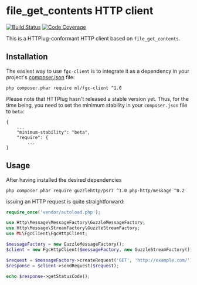 # file_get_contents HTTP client

[![Build Status](https://secure.travis-ci.org/lanthaler/fgc-client.png?branch=master)](http://travis-ci.org/lanthaler/fgc-client)
[![Code Coverage](https://scrutinizer-ci.com/g/lanthaler/fgc-client/badges/coverage.png?b=master)](https://scrutinizer-ci.com/g/lanthaler/fgc-client/?branch=master)

This is a HTTPlug-conformant HTTP client based on `file_get_contents`.


## Installation

The easiest way to use `fgc-client` is to integrate it as a dependency in
your project's [composer.json](http://getcomposer.org/doc/00-intro.md) file:

    php composer.phar require ml/fgc-client ^1.0

Please note that HTTPlug hasn't released a stable version yet. Thus, for the
time being, you need to set the minimum stability in your `composer.json`
file to `beta`:

```
{
    ...
    "minimum-stability": "beta",
    "require": {
        ...
}
```

## Usage

After having installed the desired dependencies

    php composer.phar require guzzlehttp/psr7 ^1.0 php-http/message ^0.2

issuing an HTTP request is quite straightforward:

```php
require_once('vendor/autoload.php');

use Http\Message\MessageFactory\GuzzleMessageFactory;
use Http\Message\StreamFactory\GuzzleStreamFactory;
use ML\FgcClient\FgcHttpClient;

$messageFactory = new GuzzleMessageFactory();
$client = new FgcHttpClient($messageFactory, new GuzzleStreamFactory());

$request = $messageFactory->createRequest('GET', 'http://example.com/');
$response = $client->sendRequest($request);

echo $response->getStatusCode();
```
